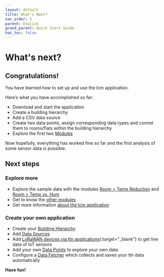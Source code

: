 ```yaml
---
layout: default
title: What's Next?
nav_order: 5
parent: English
grand_parent: Quick Start Guide
has_toc: false
---
```


# What's next?
## Congratulations!
You have learned how to set up and use the lcm application.

Here’s what you have accomplished so far:
- Download and start the application
- Create a building hierarchy
- Add a CSV data source
- Create two data points, assign corresponding data types and connet them to rooms/flats within the building hierarchy
- Explore the first two [Modules](https://hslu-ige-laes.github.io/lcm/docs/modules)

Now hopefully, everything has worked fine so far and the first analysis of some sensor data is possible.


## Next steps
### Explore more
- Explore the sample data with the modules  [Room > Temp Reduction](https://hslu-ige-laes.github.io/lcm/docs/modules/roomTempReduction) and [Room > Temp vs. Hum](https://hslu-ige-laes.github.io/lcm/docs/modules/roomTempHum)
- Get to know the [other modules](https://hslu-ige-laes.github.io/lcm/docs/modules)
- Get more information [about the lcm application](https://hslu-ige-laes.github.io/lcm/docs/about)

### Create your own application
- Create your [Building Hierarchy](https://hslu-ige-laes.github.io/lcm/docs/settings/bldgHierarchy/)
- Add  [Data Sources](https://hslu-ige-laes.github.io/lcm/docs/settings/dataSources/) 
- Add [LoRaWAN devices via ttn applications](https://hslu-ige-laes.github.io/lcm/docs/settings/dataSources/#the-things-network-ttn-applications){:target="_blank"} to get live data of IoT sensors
- Add your own [Data Points](https://hslu-ige-laes.github.io/lcm/docs/settings/dataPoints/) to explore your own data
- Configure a [Data Fetcher](https://hslu-ige-laes.github.io/lcm/docs/about/installation/dataFetcher/) which collects and saves your ttn data automatically

**Have fun!**
